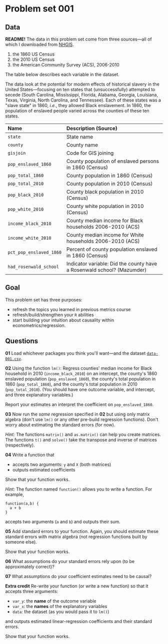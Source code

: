 # Problem set 001

## Data

**README!** The data in this problem set come from three sources—all of which I downloaded from [NHGIS](https://nhgis.org).

1. the 1860 US Census
2. the 2010 US Census
3. the American Community Survey (ACS), 2006-2010

The table below describes each variable in the dataset.

The data look at the potential for modern effects of historical slavery in the United States—focusing on ten states that (unsuccessfully) attempted to secede (South Carolina, Mississippi, Florida, Alabama, Georgia, Louisiana, Texas, Virginia, North Carolina, and Tennessee). Each of these states was a "slave state" in 1860, *i.e.*, they allowed Black enslavement. In 1860, the population of enslaved people varied across the counties of these ten states.

| Name | Description (Source) |
|:---|:---|
| `state` | State name |
| `county` | County name |
| `gisjoin` | Code for GIS joining |
| `pop_enslaved_1860` | County population of enslaved persons in 1860 (Census) |
| `pop_total_1860` | County population in 1860 (Census) |
| `pop_total_2010` | County population in 2010 (Census) |
| `pop_black_2010` | County black population in 2010 (Census) |
| `pop_white_2010` | County white population in 2010 (Census) |
| `income_black_2010` | County median income for Black households 2006-2010 (ACS) |
| `income_white_2010` | County median income for White households 2006-2010 (ACS) |
| `pct_pop_enslaved_1860` | Percent of county population enslaved in 1860 (Census) |
| `had_rosenwald_school` | Indicator variable: Did the county have a Rosenwald school? (Mazumder) |

## Goal

This problem set has three purposes: 

- refresh the topics you learned in previous metrics course
- refresh/build/strengthen your `R` abilities
- start building your intuition about causality within econometrics/regression.

## Questions

**01** Load whichever packages you think you'll want—and the dataset [`data-001.csv`](problem-sets/001/data-001.csv).

**02** Using the function `lm()`: Regress counties' median income for Black household in 2010 (`income_black_2010`) on an intercept, the county's 1860 enslaved population (`pop_enslaved_1860`), the county's total population in 1860 (`pop_total_1860`), and the county's total population in 2010 (`pop_total_2010`). (You should have one outcome variable, and intercept, and three explanatory variables.)

Report your estimates an interpret the coefficient on `pop_enslaved_1860`.

**03** Now run the *same* regression specified in **02** but using only matrix algebra (don't use `lm()` or any other pre-build regression functions). Don't worry about estimating the standard errors (for now).

*Hint:* The functions `matrix()` and `as.matrix()` can help you create matrices. The functions `t()` and `solve()` take the transpose and inverse of matrices (respectively).

**04** Write a function that 

- accepts two arguments: `y` and `X` (both matrices)
- outputs estimated coefficients

Show that your function works.

*Hint:* The function named `function()` allows you to write a function. For example, 

```{r}
function(a,b) {
  a + b
}
```

accepts two arguments (`a` and `b`) and outputs their sum.

**05** Add standard errors to your function. Again, you should estimate these standard errors with matrix algebra (not regression functions built by someone else).

Show that your function works.

**06** What assumptions do your standard errors rely upon (to be approximately correct)?

**07** What assumptions do your coefficient estimates need to be causal?

**Extra credit** Re-write your function (or write a new function) so that it accepts three arguments: 

- `var_y`: the **name** of the outcome variable
- `var_x`: the **names** of the explanatory variables
- `data`: the dataset (as you would pass it to `lm()`)

and outputs estimated linear-regression coefficients and their standard errors.

Show that your function works.
